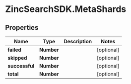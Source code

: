 # ZincSearchSDK.MetaShards

## Properties

Name | Type | Description | Notes
------------ | ------------- | ------------- | -------------
**failed** | **Number** |  | [optional] 
**skipped** | **Number** |  | [optional] 
**successful** | **Number** |  | [optional] 
**total** | **Number** |  | [optional] 


